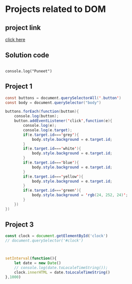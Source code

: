 # Projects related to DOM

## project link
[click here](https://stackblitz.com/edit/dom-project-chaiaurcode?file=index.html)

## Solution code

```

console.log("Puneet")

```
## Project 1
``` java script
const buttons = document.querySelectorAll('.button')
const body = document.querySelector("body")

buttons.forEach(function(button){
    console.log(button);
    button.addEventListener('click',function(e){
        console.log(e);
        console.log(e.target);
        if(e.target.id==='grey'){
            body.style.background = e.target.id;
        }
        if(e.target.id==='white'){
            body.style.background = e.target.id;
        }
        if(e.target.id==='blue'){
            body.style.background = e.target.id;
        }
        if(e.target.id==='yellow'){
            body.style.background = e.target.id;
        }
        if(e.target.id==='green'){
            body.style.background = 'rgb(24, 252, 24)';
        }
    })
})
```
## Project 3

```javascript
const clock = document.getElementById('clock')
// document.querySelector('#clock')



setInterval(function(){
    let date = new Date()
    // console.log(date.toLocaleTimeString());
    clock.innerHTML = date.toLocaleTimeString()
},1000)
```
